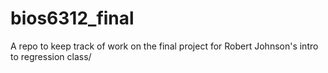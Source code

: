 # bios6312_final
A repo to keep track of work on the final project for Robert Johnson's intro to regression class/
